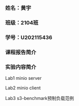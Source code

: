 ### 姓名：黄宇

### 班级：2104班 

### 学号：U202115436



### 课程报告简介 



### 实验内容简介 

Lab1 minio server

Lab2 minio client

Lab3 s3-benchmark预制负载范例
